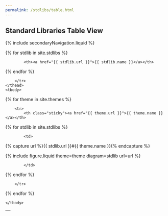 ```yaml
---
permalink: /stdlibs/table.html
---
```

## Standard Libraries Table View

{% include secondaryNavigation.liquid %}

<table class="image-gallery">
    <thead class="sticky">
        <tr>
            <th></th>

{% for stdlib in site.stdlibs %}

            <th><a href="{{ stdlib.url }}">{{ stdlib.name }}</a></th>

{% endfor %}

        </tr>
    </thead>
    <tbody>

{% for theme in site.themes %}

        <tr>
            <th class="sticky"><a href="{{ theme.url }}">{{ theme.name }}</a></th>

{% for stdlib in site.stdlibs %}

            <td>

{% capture url %}{{ stdlib.url }}#{{ theme.name }}{% endcapture %}

{% include figure.liquid theme=theme diagram=stdlib url=url %}

            </td>

{% endfor %}

        </tr>

{% endfor %}

    </tbody>
</table>
